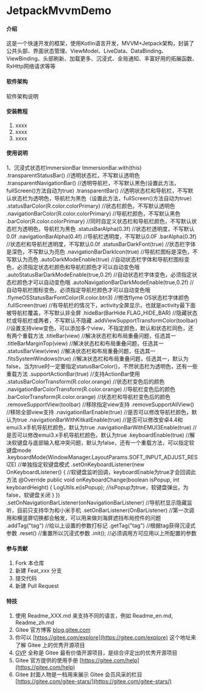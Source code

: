 # JetpackMvvmDemo

#### 介绍
这是一个快速开发的框架，使用Kotlin语言开发，MVVM+Jetpack架构，封装了公共头部、界面状态管理、ViewModel、LiveData、DataBinding、ViewBinding、头部刷新、加载更多、沉浸式、全局通知、丰富好用的拓展函数、RxHttp网络请求等等

#### 软件架构
软件架构说明


#### 安装教程

1.  xxxx
2.  xxxx
3.  xxxx

#### 使用说明

1、沉浸式状态栏ImmersionBar
    ImmersionBar.with(this)
        .transparentStatusBar()  //透明状态栏，不写默认透明色
        .transparentNavigationBar()  //透明导航栏，不写默认黑色(设置此方法，fullScreen()方法自动为true)
        .transparentBar()             //透明状态栏和导航栏，不写默认状态栏为透明色，导航栏为黑色（设置此方法，fullScreen()方法自动为true）
        .statusBarColor(R.color.colorPrimary)     //状态栏颜色，不写默认透明色
        .navigationBarColor(R.color.colorPrimary) //导航栏颜色，不写默认黑色
        .barColor(R.color.colorPrimary)  //同时自定义状态栏和导航栏颜色，不写默认状态栏为透明色，导航栏为黑色
        .statusBarAlpha(0.3f)  //状态栏透明度，不写默认0.0f
        .navigationBarAlpha(0.4f)  //导航栏透明度，不写默认0.0F
        .barAlpha(0.3f)  //状态栏和导航栏透明度，不写默认0.0f
        .statusBarDarkFont(true)   //状态栏字体是深色，不写默认为亮色
        .navigationBarDarkIcon(true) //导航栏图标是深色，不写默认为亮色
        .autoDarkModeEnable(true) //自动状态栏字体和导航栏图标变色，必须指定状态栏颜色和导航栏颜色才可以自动变色哦
        .autoStatusBarDarkModeEnable(true,0.2f) //自动状态栏字体变色，必须指定状态栏颜色才可以自动变色哦
        .autoNavigationBarDarkModeEnable(true,0.2f) //自动导航栏图标变色，必须指定导航栏颜色才可以自动变色哦
        .flymeOSStatusBarFontColor(R.color.btn3)  //修改flyme OS状态栏字体颜色
        .fullScreen(true)      //有导航栏的情况下，activity全屏显示，也就是activity最下面被导航栏覆盖，不写默认非全屏
        .hideBar(BarHide.FLAG_HIDE_BAR)  //隐藏状态栏或导航栏或两者，不写默认不隐藏
        .addViewSupportTransformColor(toolbar)  //设置支持view变色，可以添加多个view，不指定颜色，默认和状态栏同色，还有两个重载方法
        .titleBar(view)    //解决状态栏和布局重叠问题，任选其一
        .titleBarMarginTop(view)     //解决状态栏和布局重叠问题，任选其一
        .statusBarView(view)  //解决状态栏和布局重叠问题，任选其一
        .fitsSystemWindows(true)    //解决状态栏和布局重叠问题，任选其一，默认为false，当为true时一定要指定statusBarColor()，不然状态栏为透明色，还有一些重载方法
        .supportActionBar(true) //支持ActionBar使用
        .statusBarColorTransform(R.color.orange)  //状态栏变色后的颜色
        .navigationBarColorTransform(R.color.orange) //导航栏变色后的颜色
        .barColorTransform(R.color.orange)  //状态栏和导航栏变色后的颜色
        .removeSupportView(toolbar)  //移除指定view支持
        .removeSupportAllView() //移除全部view支持
        .navigationBarEnable(true)   //是否可以修改导航栏颜色，默认为true
        .navigationBarWithKitkatEnable(true)  //是否可以修改安卓4.4和emui3.x手机导航栏颜色，默认为true
        .navigationBarWithEMUI3Enable(true) //是否可以修改emui3.x手机导航栏颜色，默认为true
        .keyboardEnable(true)  //解决软键盘与底部输入框冲突问题，默认为false，还有一个重载方法，可以指定软键盘mode
        .keyboardMode(WindowManager.LayoutParams.SOFT_INPUT_ADJUST_RESIZE)  //单独指定软键盘模式
        .setOnKeyboardListener(new OnKeyboardListener() {    //软键盘监听回调，keyboardEnable为true才会回调此方法
        @Override
        public void onKeyboardChange(boolean isPopup, int keyboardHeight) {
        LogUtils.e(isPopup);  //isPopup为true，软键盘弹出，为false，软键盘关闭
        }
        })
        .setOnNavigationBarListener(onNavigationBarListener) //导航栏显示隐藏监听，目前只支持华为和小米手机
        .setOnBarListener(OnBarListener) //第一次调用和横竖屏切换都会触发，可以用来做刘海屏遮挡布局控件的问题
        .addTag("tag")  //给以上设置的参数打标记
        .getTag("tag")  //根据tag获得沉浸式参数
        .reset()  //重置所以沉浸式参数
        .init();  //必须调用方可应用以上所配置的参数

#### 参与贡献

1.  Fork 本仓库
2.  新建 Feat_xxx 分支
3.  提交代码
4.  新建 Pull Request


#### 特技

1.  使用 Readme\_XXX.md 来支持不同的语言，例如 Readme\_en.md, Readme\_zh.md
2.  Gitee 官方博客 [blog.gitee.com](https://blog.gitee.com)
3.  你可以 [https://gitee.com/explore](https://gitee.com/explore) 这个地址来了解 Gitee 上的优秀开源项目
4.  [GVP](https://gitee.com/gvp) 全称是 Gitee 最有价值开源项目，是综合评定出的优秀开源项目
5.  Gitee 官方提供的使用手册 [https://gitee.com/help](https://gitee.com/help)
6.  Gitee 封面人物是一档用来展示 Gitee 会员风采的栏目 [https://gitee.com/gitee-stars/](https://gitee.com/gitee-stars/)
